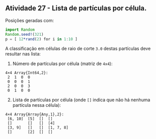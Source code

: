 
## Atividade 27 - Lista de partículas por célula.

Posições geradas com:

```julia
import Random
Random.seed!(321)
p = [ 12*rand(2) for i in 1:10 ]
```

A classificação em células de raio de corte `3.0` destas partículas
deve resultar nas lista:

1. Número de partículas por célula (matriz de `4x4`):

```julia-repl
4×4 Array{Int64,2}:
 2  1  0  0
 0  0  0  1
 2  0  0  3
 0  1  0  0

```

2. Lista de partículas por célula (onde `[]` indica que não há nenhuma
partícula nessa célula):
```
4×4 Array{Array{Any,1},2}:
 [6, 10]  [5]  []  []
 []       []   []  [4]
 [3, 9]   []   []  [1, 7, 8]
 []       [2]  []  []

```




